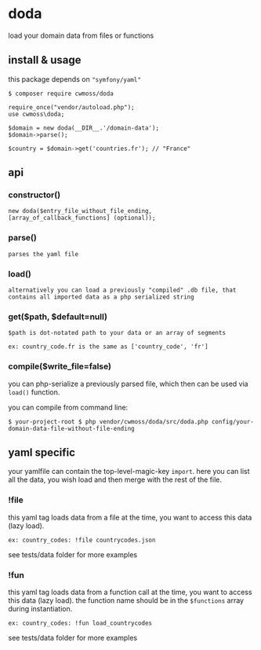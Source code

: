 # doda

load your domain data from files or functions

## install & usage

this package depends on `"symfony/yaml"`

    $ composer require cwmoss/doda

    require_once("vendor/autoload.php");
    use cwmoss\doda;

    $domain = new doda(__DIR__.'/domain-data');
    $domain->parse();

    $country = $domain->get('countries.fr'); // "France"

## api

### constructor()

    new doda($entry_file_without_file_ending, [array_of_callback_functions] (optional));

### parse()

    parses the yaml file

### load()

    alternatively you can load a previously "compiled" .db file, that contains all imported data as a php serialized string

### get($path, $default=null)

    $path is dot-notated path to your data or an array of segments

    ex: country_code.fr is the same as ['country_code', 'fr']

### compile($write_file=false)

you can php-serialize a previously parsed file, which then can be used via `load()` function.

you can compile from command line:

    $ your-project-root $ php vendor/cwmoss/doda/src/doda.php config/your-domain-data-file-without-file-ending

## yaml specific

your yamlfile can contain the top-level-magic-key `import`. here you can list all the data, you wish load and then merge with the rest of the file.

### !file

this yaml tag loads data from a file at the time, you want to access this data (lazy load).

    ex: country_codes: !file countrycodes.json

see tests/data folder for more examples

### !fun

this yaml tag loads data from a function call at the time, you want to access this data (lazy load).
the function name should be in the `$functions` array during instantiation.

    ex: country_codes: !fun load_countrycodes

see tests/data folder for more examples


